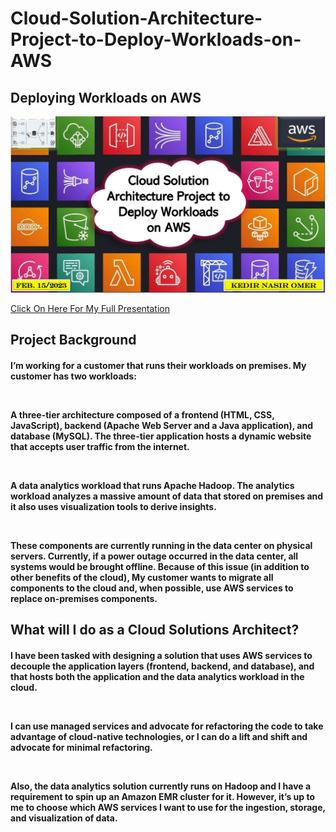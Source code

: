 # Cloud-Solution-Architecture-Project-to-Deploy-Workloads-on-AWS

<h2>
Deploying Workloads on AWS
</h2>

<p align="center">
<img src="https://github.com/kedibeki/Cloud-Solution-Architecture-Project-to-Deploy-Workloads-on-AWS/blob/main/Cover-%20Cloud%20Solution%20Architecture%20Project%20to%20Deploy%20Workloads%20on%20AWS.jpg" alt=""/>
</p>

[Click On Here For My Full Presentation](https://github.com/kedibeki/Cloud-Solution-Architecture-Project-to-Deploy-Workloads-on-AWS/blob/main/Cloud%20Solution%20Architecture%20Project%20to%20Deploy%20Workloads%20on%20AWS.pdF)
 
<h2>
Project Background
</h2>

<h4>   

I’m working for a customer that runs their workloads on premises. My customer has two workloads:

&nbsp;

A three-tier architecture composed of a frontend (HTML, CSS, JavaScript), backend (Apache Web Server and a Java application), and database (MySQL). The three-tier application hosts a dynamic website that accepts user traffic from the internet.

&nbsp;

A data analytics workload that runs Apache Hadoop. The analytics workload analyzes a massive amount of data that stored on premises and it also uses visualization tools to derive insights.

&nbsp;

These components are currently running in the data center on physical servers. Currently, if a power outage occurred in the data center, all systems would be brought offline. Because of this issue (in addition to other benefits of the cloud), My customer wants to migrate all components to the cloud and, when possible, use AWS services to replace on-premises components.

</h4>

<h2>
What will I do as a Cloud Solutions Architect?
</h2>

<h4>

I have been tasked with designing a solution that uses AWS services to decouple the application layers (frontend, backend, and database), and that hosts both the application and the data analytics workload in the cloud. 

&nbsp;

I can use managed services and advocate for refactoring the code to take advantage of cloud-native technologies, or I can do a lift and shift and advocate for minimal refactoring. 

&nbsp;

Also, the data analytics solution currently runs on Hadoop and I have a requirement to spin up an Amazon EMR cluster for it. However, it’s up to me to choose which AWS services I want to use for the ingestion, storage, and visualization of data.

</h4>
